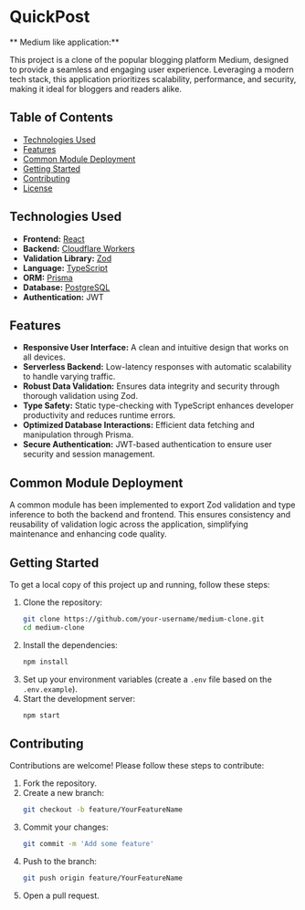 # QuickPost
** Medium like application:**

This project is a clone of the popular blogging platform Medium, designed to provide a seamless and engaging user experience. Leveraging a modern tech stack, this application prioritizes scalability, performance, and security, making it ideal for bloggers and readers alike.

## Table of Contents

- [Technologies Used](#technologies-used)
- [Features](#features)
- [Common Module Deployment](#common-module-deployment)
- [Getting Started](#getting-started)
- [Contributing](#contributing)
- [License](#license)

## Technologies Used

- **Frontend:** [React](https://reactjs.org/)
- **Backend:** [Cloudflare Workers](https://workers.cloudflare.com/)
- **Validation Library:** [Zod](https://zod.dev/)
- **Language:** [TypeScript](https://www.typescriptlang.org/)
- **ORM:** [Prisma](https://www.prisma.io/)
- **Database:** [PostgreSQL](https://www.postgresql.org/)
- **Authentication:** JWT

## Features

- **Responsive User Interface:** A clean and intuitive design that works on all devices.
- **Serverless Backend:** Low-latency responses with automatic scalability to handle varying traffic.
- **Robust Data Validation:** Ensures data integrity and security through thorough validation using Zod.
- **Type Safety:** Static type-checking with TypeScript enhances developer productivity and reduces runtime errors.
- **Optimized Database Interactions:** Efficient data fetching and manipulation through Prisma.
- **Secure Authentication:** JWT-based authentication to ensure user security and session management.

## Common Module Deployment

A common module has been implemented to export Zod validation and type inference to both the backend and frontend. This ensures consistency and reusability of validation logic across the application, simplifying maintenance and enhancing code quality.

## Getting Started

To get a local copy of this project up and running, follow these steps:

1. Clone the repository:
   ```bash
   git clone https://github.com/your-username/medium-clone.git
   cd medium-clone
   ```
2. Install the dependencies:
   ```bash
   npm install
   ```
3. Set up your environment variables (create a `.env` file based on the `.env.example`).
4. Start the development server:
   ```bash
   npm start
   ```

## Contributing

Contributions are welcome! Please follow these steps to contribute:

1. Fork the repository.
2. Create a new branch:
   ```bash
   git checkout -b feature/YourFeatureName
   ```
3. Commit your changes:
   ```bash
   git commit -m 'Add some feature'
   ```
4. Push to the branch:
   ```bash
   git push origin feature/YourFeatureName
   ```
5. Open a pull request.

